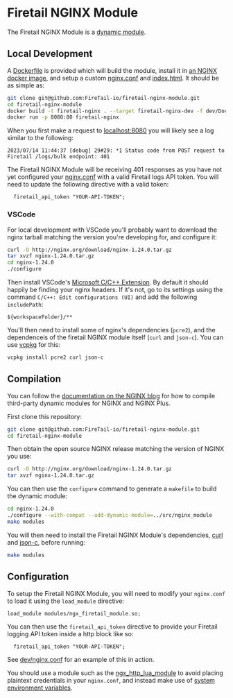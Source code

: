 # Firetail NGINX Module

The Firetail NGINX Module is a [dynamic module](https://docs.nginx.com/nginx/admin-guide/dynamic-modules/dynamic-modules/).



## Local Development

A [Dockerfile](./dev/Dockerfile) is provided which will build the module, install it in [an NGINX docker image](https://hub.docker.com/_/nginx), and setup a custom [nginx.conf](./dev/nginx.conf) and [index.html](./dev/index.html). It should be as simple as:

```bash
git clone git@github.com:FireTail-io/firetail-nginx-module.git
cd firetail-nginx-module
docker build -t firetail-nginx . --target firetail-nginx-dev -f dev/Dockerfile
docker run -p 8080:80 firetail-nginx
```

When you first make a request to [localhost:8080](http://localhost:8080) you will likely see a log similar to the following:

```
2023/07/14 11:44:37 [debug] 29#29: *1 Status code from POST request to Firetail /logs/bulk endpoint: 401
```

The Firetail NGINX Module will be receiving 401 responses as you have not yet configured your [nginx.conf](./nginx.conf) with a valid Firetail logs API token. You will need to update the following directive with a valid token:

```
  firetail_api_token "YOUR-API-TOKEN";
```



### VSCode

For local development with VSCode you'll probably want to download the nginx tarball matching the version you're developing for, and configure it:

```bash
curl -O http://nginx.org/download/nginx-1.24.0.tar.gz
tar xvzf nginx-1.24.0.tar.gz
cd nginx-1.24.0
./configure
```

Then install VSCode's [Microsoft C/C++ Extension](https://marketplace.visualstudio.com/items?itemName=ms-vscode.cpptools). By default it should happily be finding your nginx headers. If it's not, go to its settings using the command `C/C++: Edit configurations (UI)` and add the following `includePath`:

```
${workspaceFolder}/**
```

You'll then need to install some of nginx's dependencies (`pcre2`), and the dependenceis of the firetail NGINX module itself (`curl` and `json-c`). You can use [vcpkg](https://vcpkg.io/) for this:

```bash
vcpkg install pcre2 curl json-c
```



## Compilation

You can follow the [documentation on the NGINX blog](https://www.nginx.com/blog/compiling-dynamic-modules-nginx-plus/) for how to compile third-party dynamic modules for NGINX and NGINX Plus.

First clone this repository:

```bash
git clone git@github.com:FireTail-io/firetail-nginx-module.git
cd firetail-nginx-module
```

Then obtain the open source NGINX release matching the version of NGINX you use:

```bash
curl -O http://nginx.org/download/nginx-1.24.0.tar.gz
tar xvzf nginx-1.24.0.tar.gz
```

You can then use the `configure` command to generate a `makefile` to build the dynamic module:

```bash
cd nginx-1.24.0
./configure --with-compat --add-dynamic-module=../src/nginx_module
make modules
```

You will then need to install the Firetail NGINX Module's dependencies, [curl](https://github.com/curl/curl) and [json-c](https://github.com/json-c/json-c), before running:

```bash
make modules
```



## Configuration

To setup the Firetail NGINX Module, you will need to modify your `nginx.conf` to load it using the `load_module` directive:

```
load_module modules/ngx_firetail_module.so;
```

You can then use the `firetail_api_token` directive to provide your Firetail logging API token inside a http block like so:

```
  firetail_api_token "YOUR-API-TOKEN";
```

See [dev/nginx.conf](./dev/nginx.conf) for an example of this in action.

You should use a module such as the [ngx_http_lua_module](https://github.com/openresty/lua-nginx-module) to avoid placing plaintext credentials in your `nginx.conf`, and instead make use of [system environment variables](https://github.com/openresty/lua-nginx-module#system-environment-variable-support).

